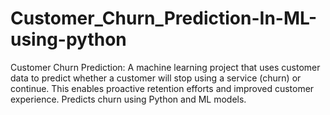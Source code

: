 # Customer_Churn_Prediction-In-ML-using-python
Customer Churn Prediction: A machine learning project that uses customer data to predict whether a customer will stop using a service (churn) or continue. This enables proactive retention efforts and improved customer experience. Predicts churn using Python and ML models.
